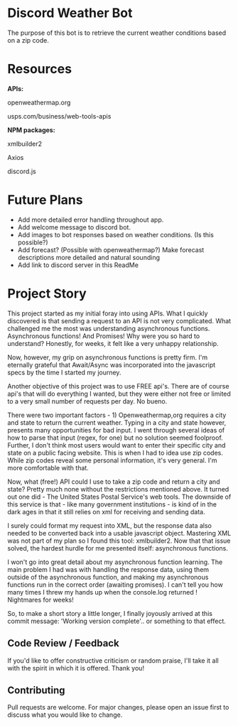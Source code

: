 # Discord Weather Bot

The purpose of this bot is to retrieve the current weather conditions based on a zip code.

# Resources
**APIs:**

openweathermap.org

usps.com/business/web-tools-apis

**NPM packages:**

xmlbuilder2

Axios

discord.js

# Future Plans
* Add more detailed error handling throughout app.
* Add welcome message to discord bot.
* Add images to bot responses based on weather conditions. (Is this possible?)
* Add forecast? (Possible with openweathermap?)
Make forecast descriptions more detailed and natural sounding
* Add link to discord server in this ReadMe


# Project Story

This project started as my initial foray into using APIs. What I quickly discovered is that sending a request to an API is not very complicated. What challenged me the most was understanding asynchronous functions. Asynchronous functions! And Promises! Why were you so hard to understand? Honestly, for weeks, it felt like a very unhappy relationship.

Now, however, my grip on asynchronous functions is pretty firm. I'm eternally grateful that Await/Async was incorporated into the javascript specs by the time I started my journey.

Another objective of this project was to use FREE api's. There are of course api's that will do everything I wanted, but they were either not free or limited to a very small number of requests per day. No bueno. 

There were two important factors - 1) Openweathermap,org requires a city and state to return the current weather. Typing in a city and state however, presents many opportunities for bad input. I went through several ideas of how to parse that input (regex, for one) but no solution seemed foolproof. Further, I don't think most users would want to enter their specific city and state on a public facing website. This is when I had to idea use zip codes. While zip codes reveal some personal information, it's very general. I'm more comfortable with that.

Now, what (free!) API could I use to take a zip code and return a city and state? Pretty much none without the restrictions mentioned above. It turned out one did - The United States Postal Service's web tools. The downside of this service is that - like many government institutions - is kind of in the dark ages in that it still relies on xml for receiving and sending data.

I surely could format my request into XML, but the response data also needed to be converted back into a usable javascript object. Mastering XML was not part of my plan so I found this tool: xmlbuilder2. Now that that issue solved, the hardest hurdle for me presented itself: asynchronous functions. 

I won't go into great detail about my asynchronous function learning. The main problem I had was with handling the response data, using them outside of the asynchronous function, and making my asynchronous functions run in the correct order (awaiting promises). I can't tell you how many times I threw my hands up when the console.log returned <promise pending>! Nightmares for weeks!

So, to make a short story a little longer, I finally joyously arrived at this commit message: 'Working version complete'.. or something to that effect.

## Code Review / Feedback
If you'd like to offer constructive criticism or random praise, I'll take it all with the spirit in which it is offered. Thank you!

## Contributing
Pull requests are welcome. For major changes, please open an issue first to discuss what you would like to change.